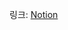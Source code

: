 
링크: [Notion](https://sujjang.notion.site/Chapter-1-layers-TCP-IP-4-layer-92e1e320124c4b8faa24e85c36e69b18?pvs=4)

